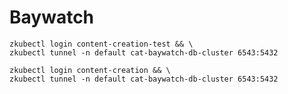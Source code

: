 # Baywatch

```shell
zkubectl login content-creation-test && \
zkubectl tunnel -n default cat-baywatch-db-cluster 6543:5432
```

```shell
zkubectl login content-creation && \
zkubectl tunnel -n default cat-baywatch-db-cluster 6543:5432
```

